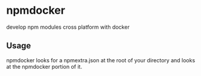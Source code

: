 # npmdocker
develop npm modules cross platform with docker

## Usage
npmdocker looks for a npmextra.json at the root of your directory and looks at the npmdocker portion of it.
